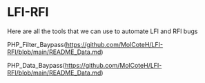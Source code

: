 # LFI-RFI
Here are all the tools that we can use to automate LFI and RFI bugs

PHP_Filter_Baypass(https://github.com/MolCoteH/LFI-RFI/blob/main/README_Data.md)

PHP_Data_Baypass(https://github.com/MolCoteH/LFI-RFI/blob/main/README_Data.md)
